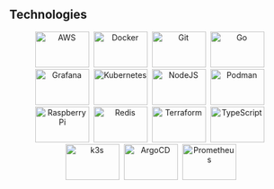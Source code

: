 ## Technologies

<p align="center">
    <img width="96" height="64" alt="AWS" src="https://cdn.jsdelivr.net/gh/devicons/devicon/icons/amazonwebservices/amazonwebservices-original-wordmark.svg" />&nbsp;
    <img width="96" height="64" alt="Docker" src="https://cdn.jsdelivr.net/gh/devicons/devicon/icons/docker/docker-original-wordmark.svg" />&nbsp;
    <img width="96" height="64" alt="Git" src="https://cdn.jsdelivr.net/gh/devicons/devicon/icons/git/git-plain-wordmark.svg" />&nbsp;
    <img width="96" height="64" alt="Go" src="https://cdn.jsdelivr.net/gh/devicons/devicon/icons/go/go-original-wordmark.svg" />&nbsp;
    <img width="96" height="64" alt="Grafana" src="https://cdn.jsdelivr.net/gh/devicons/devicon/icons/grafana/grafana-original-wordmark.svg" />&nbsp;
    <img width="96" height="64" alt="Kubernetes" src="https://cdn.jsdelivr.net/gh/devicons/devicon/icons/kubernetes/kubernetes-plain-wordmark.svg" />&nbsp;
    <img width="96" height="64" alt="NodeJS" src="https://cdn.jsdelivr.net/gh/devicons/devicon/icons/nodejs/nodejs-original-wordmark.svg" />&nbsp;
    <img width="96" height="64" alt="Podman" src="https://cdn.jsdelivr.net/gh/devicons/devicon/icons/podman/podman-original.svg" />&nbsp;
    <img width="96" height="64" alt="Raspberry Pi" src="https://cdn.jsdelivr.net/gh/devicons/devicon/icons/raspberrypi/raspberrypi-original.svg" />&nbsp;
    <img width="96" height="64" alt="Redis" src="https://cdn.jsdelivr.net/gh/devicons/devicon/icons/redis/redis-original-wordmark.svg" />&nbsp;
    <img width="96" height="64" alt="Terraform" src="https://cdn.jsdelivr.net/gh/devicons/devicon/icons/terraform/terraform-original-wordmark.svg" />&nbsp;
    <img width="96" height="64" alt="TypeScript" src="https://cdn.jsdelivr.net/gh/devicons/devicon/icons/typescript/typescript-original.svg" />&nbsp;
    <img width="96" height="64" alt="k3s" src="https://cdn.jsdelivr.net/gh/devicons/devicon/icons/k3s/k3s-original-wordmark.svg" />&nbsp;
    <img width="96" height="64" alt="ArgoCD" src="https://cdn.jsdelivr.net/gh/devicons/devicon/icons/argocd/argocd-original-wordmark.svg" />&nbsp;
    <img width="96" height="64" alt="Prometheus" src="https://cdn.jsdelivr.net/gh/devicons/devicon/icons/prometheus/prometheus-original-wordmark.svg" />
</p>
